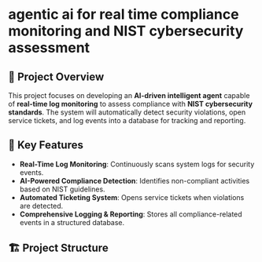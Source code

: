 # agentic ai for real time compliance monitoring and NIST cybersecurity assessment 

## 📌 Project Overview  
This project focuses on developing an **AI-driven intelligent agent** capable of **real-time log monitoring** to assess compliance with **NIST cybersecurity standards**. The system will automatically detect security violations, open service tickets, and log events into a database for tracking and reporting.  

## 🚀 Key Features  
- **Real-Time Log Monitoring**: Continuously scans system logs for security events.  
- **AI-Powered Compliance Detection**: Identifies non-compliant activities based on NIST guidelines.  
- **Automated Ticketing System**: Opens service tickets when violations are detected.  
- **Comprehensive Logging & Reporting**: Stores all compliance-related events in a structured database.  

## 🏗️ Project Structure  
